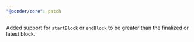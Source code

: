 ```yaml
---
"@ponder/core": patch
---
```


Added support for `startBlock` or `endBlock` to be greater than the finalized or latest block. 

